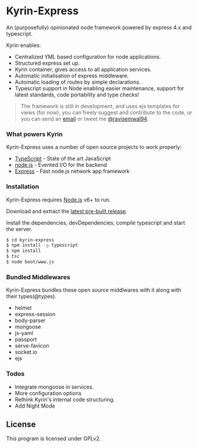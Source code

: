# Kyrin-Express
An (purposefully) opinionated node framework powered by express 4.x and typescript. 

Kyrin enables:
  - Centralized YML based configuration for node applications.
  - Structured express set up.
  - Kyrin container, gives access to all application services.
  - Automatic initialisation of express middleware.
  - Automatic loading of routes by simple declarations.
  - Typescript support in Node enabling easier maintenance, support for latest standards, code portability and type checks!

> The framework is still in development, and uses ejs templates for views (for now), you can freely suggest and contribute to the code, or you can send an [email] or tweet me [@ravisemwal94].


### What powers Kyrin

Kyrin-Express uses a number of open source projects to work properly:

* [TypeScript] - State of the art JavaScript
* [node.js] - Evented I/O for the backend
* [Express] - Fast node.js network app framework

### Installation

Kyrin-Express requires [Node.js](https://nodejs.org/) v6+ to run.

Download and extract the [latest pre-built release](https://github.com/joemccann/dillinger/releases).

Install the dependencies, devDependencies, compile typescript and start the server.

```sh
$ cd kyrin-express
$ npm install -g typescript
$ npm install 
$ tsc
$ node boot/www.js
```


### Bundled Middlewares

Kyrin-Express bundles these open source middlwares with it along with their types(@types).

* helmet
* express-session
* body-parser
* mongoose
* js-yaml
* passport
* serve-favicon
* socket.io
* ejs

### Todos

 - Integrate mongoose in services.
 - More configuration options
 - Rethink Kyrin's internal code structuring.
 - Add Night Mode

License
----
This program is licensed under GPLv2.


[//]: # (These are reference links used in the body of this note and get stripped out when the markdown processor does its job. There is no need to format nicely because it shouldn't be seen. Thanks SO - http://stackoverflow.com/questions/4823468/store-comments-in-markdown-syntax)


   [email]: <mailto:ravisemwal@outlook.com>
   [git-repo-url]: <https://github.com/joemccann/dillinger.git>
   [TypeScript]: <https://www.typescriptlang.org/>
   [node.js]: <http://nodejs.org>

   [express]: <http://expressjs.com>

   [@ravisemwal94]: <https://twitter.com/ravisemwal94>